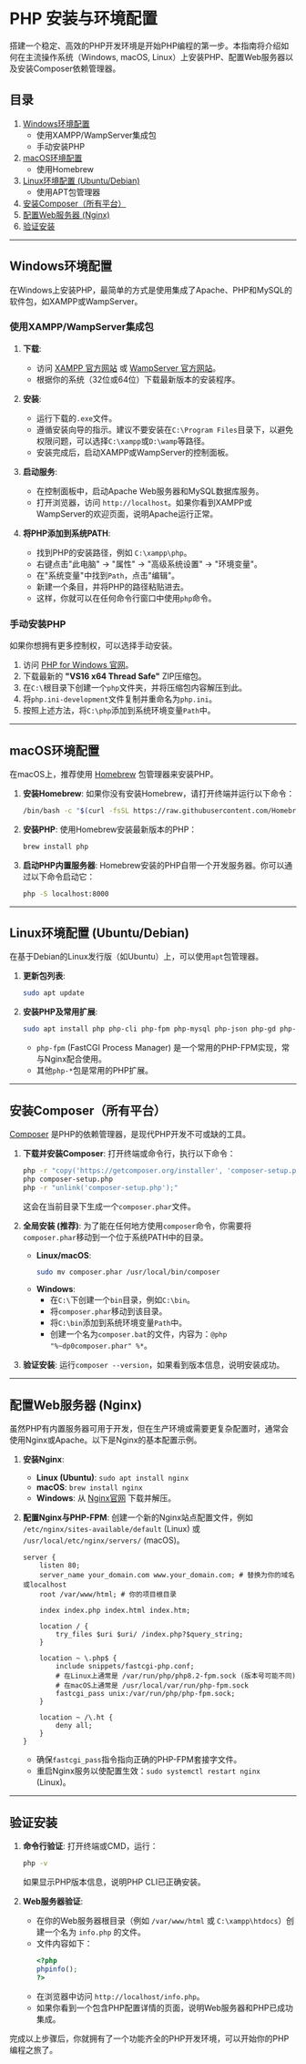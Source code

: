 # PHP 安装与环境配置

搭建一个稳定、高效的PHP开发环境是开始PHP编程的第一步。本指南将介绍如何在主流操作系统（Windows, macOS, Linux）上安装PHP、配置Web服务器以及安装Composer依赖管理器。

## 目录
1.  [Windows环境配置](#windows环境配置)
    -   使用XAMPP/WampServer集成包
    -   手动安装PHP
2.  [macOS环境配置](#macOS环境配置)
    -   使用Homebrew
3.  [Linux环境配置 (Ubuntu/Debian)](#linux环境配置-ubuntudebian)
    -   使用APT包管理器
4.  [安装Composer（所有平台）](#安装composer所有平台)
5.  [配置Web服务器 (Nginx)](#配置web服务器-nginx)
6.  [验证安装](#验证安装)

---

## Windows环境配置

在Windows上安装PHP，最简单的方式是使用集成了Apache、PHP和MySQL的软件包，如XAMPP或WampServer。

### 使用XAMPP/WampServer集成包

1.  **下载**:
    -   访问 [XAMPP 官方网站](https://www.apachefriends.org/index.html) 或 [WampServer 官方网站](https://www.wampserver.com/en/)。
    -   根据你的系统（32位或64位）下载最新版本的安装程序。

2.  **安装**:
    -   运行下载的`.exe`文件。
    -   遵循安装向导的指示。建议不要安装在`C:\Program Files`目录下，以避免权限问题，可以选择`C:\xampp`或`D:\wamp`等路径。
    -   安装完成后，启动XAMPP或WampServer的控制面板。

3.  **启动服务**:
    -   在控制面板中，启动Apache Web服务器和MySQL数据库服务。
    -   打开浏览器，访问 `http://localhost`。如果你看到XAMPP或WampServer的欢迎页面，说明Apache运行正常。

4.  **将PHP添加到系统PATH**:
    -   找到PHP的安装路径，例如 `C:\xampp\php`。
    -   右键点击"此电脑" -> "属性" -> "高级系统设置" -> "环境变量"。
    -   在"系统变量"中找到`Path`，点击"编辑"。
    -   新建一个条目，并将PHP的路径粘贴进去。
    -   这样，你就可以在任何命令行窗口中使用`php`命令。

### 手动安装PHP

如果你想拥有更多控制权，可以选择手动安装。
1.  访问 [PHP for Windows 官网](https://windows.php.net/download/)。
2.  下载最新的 **"VS16 x64 Thread Safe"** ZIP压缩包。
3.  在`C:\`根目录下创建一个`php`文件夹，并将压缩包内容解压到此。
4.  将`php.ini-development`文件复制并重命名为`php.ini`。
5.  按照上述方法，将`C:\php`添加到系统环境变量`Path`中。

---

## macOS环境配置

在macOS上，推荐使用 [Homebrew](https://brew.sh/) 包管理器来安装PHP。

1.  **安装Homebrew**:
    如果你没有安装Homebrew，请打开终端并运行以下命令：
    ```bash
    /bin/bash -c "$(curl -fsSL https://raw.githubusercontent.com/Homebrew/install/HEAD/install.sh)"
    ```

2.  **安装PHP**:
    使用Homebrew安装最新版本的PHP：
    ```bash
    brew install php
    ```

3.  **启动PHP内置服务器**:
    Homebrew安装的PHP自带一个开发服务器。你可以通过以下命令启动它：
    ```bash
    php -S localhost:8000
    ```

---

## Linux环境配置 (Ubuntu/Debian)

在基于Debian的Linux发行版（如Ubuntu）上，可以使用`apt`包管理器。

1.  **更新包列表**:
    ```bash
    sudo apt update
    ```

2.  **安装PHP及常用扩展**:
    ```bash
    sudo apt install php php-cli php-fpm php-mysql php-json php-gd php-curl
    ```
    -   `php-fpm` (FastCGI Process Manager) 是一个常用的PHP-FPM实现，常与Nginx配合使用。
    -   其他`php-*`包是常用的PHP扩展。

---

## 安装Composer（所有平台）

[Composer](https://getcomposer.org/) 是PHP的依赖管理器，是现代PHP开发不可或缺的工具。

1.  **下载并安装Composer**:
    打开终端或命令行，执行以下命令：
    ```bash
    php -r "copy('https://getcomposer.org/installer', 'composer-setup.php');"
    php composer-setup.php
    php -r "unlink('composer-setup.php');"
    ```
    这会在当前目录下生成一个`composer.phar`文件。

2.  **全局安装 (推荐)**:
    为了能在任何地方使用`composer`命令，你需要将`composer.phar`移动到一个位于系统PATH中的目录。

    -   **Linux/macOS**:
        ```bash
        sudo mv composer.phar /usr/local/bin/composer
        ```
    -   **Windows**:
        -   在`C:\`下创建一个`bin`目录，例如`C:\bin`。
        -   将`composer.phar`移动到该目录。
        -   将`C:\bin`添加到系统环境变量`Path`中。
        -   创建一个名为`composer.bat`的文件，内容为：`@php "%~dp0composer.phar" %*`。

3.  **验证安装**:
    运行`composer --version`，如果看到版本信息，说明安装成功。

---

## 配置Web服务器 (Nginx)

虽然PHP有内置服务器可用于开发，但在生产环境或需要更复杂配置时，通常会使用Nginx或Apache。以下是Nginx的基本配置示例。

1.  **安装Nginx**:
    -   **Linux (Ubuntu)**: `sudo apt install nginx`
    -   **macOS**: `brew install nginx`
    -   **Windows**: 从 [Nginx官网](http://nginx.org/en/download.html) 下载并解压。

2.  **配置Nginx与PHP-FPM**:
    创建一个新的Nginx站点配置文件，例如 `/etc/nginx/sites-available/default` (Linux) 或 `/usr/local/etc/nginx/servers/` (macOS)。

    ```nginx
    server {
        listen 80;
        server_name your_domain.com www.your_domain.com; # 替换为你的域名或localhost
        root /var/www/html; # 你的项目根目录

        index index.php index.html index.htm;

        location / {
            try_files $uri $uri/ /index.php?$query_string;
        }

        location ~ \.php$ {
            include snippets/fastcgi-php.conf;
            # 在Linux上通常是 /var/run/php/php8.2-fpm.sock (版本号可能不同)
            # 在macOS上通常是 /usr/local/var/run/php-fpm.sock
            fastcgi_pass unix:/var/run/php/php-fpm.sock; 
        }

        location ~ /\.ht {
            deny all;
        }
    }
    ```
    -   确保`fastcgi_pass`指令指向正确的PHP-FPM套接字文件。
    -   重启Nginx服务以使配置生效：`sudo systemctl restart nginx` (Linux)。

---

## 验证安装

1.  **命令行验证**:
    打开终端或CMD，运行：
    ```bash
    php -v
    ```
    如果显示PHP版本信息，说明PHP CLI已正确安装。

2.  **Web服务器验证**:
    -   在你的Web服务器根目录（例如 `/var/www/html` 或 `C:\xampp\htdocs`）创建一个名为 `info.php` 的文件。
    -   文件内容如下：
        ```php
        <?php
        phpinfo();
        ?>
        ```
    -   在浏览器中访问 `http://localhost/info.php`。
    -   如果你看到一个包含PHP配置详情的页面，说明Web服务器和PHP已成功集成。

完成以上步骤后，你就拥有了一个功能齐全的PHP开发环境，可以开始你的PHP编程之旅了。 